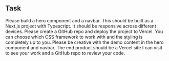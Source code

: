 ## Task

Please build a hero component and a navbar. This should be built as a Next.js project with Typescript. It should be responsive across different devices. Please create a GitHub repo and deploy the project to Vercel. You can choose which CSS framework to work with and the styling is completely up to you. Please be creative with the demo content in the hero component and navbar. The end product should be a Vercel site I can visit to see your work and a GitHub repo to review your code.